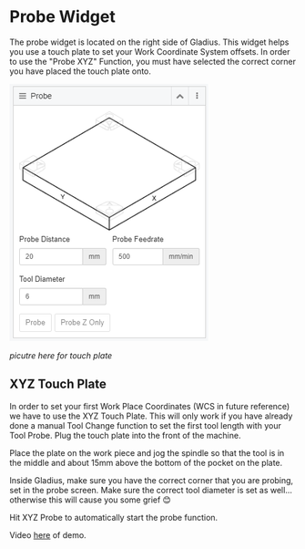 # Probe Widget

The probe widget is located on the right side of Gladius. This widget helps you use a touch plate to set your Work Coordinate System offsets. In order to use the "Probe XYZ" Function, you must have selected the correct corner you have placed the touch plate onto.

![image](images/ProbeWidget.png)

*picutre here for touch plate*

## XYZ Touch Plate
In order to set your first Work Place Coordinates (WCS in future reference) we have to use the XYZ Touch Plate. This will only work if you have already done a manual Tool Change function to set the first tool length with your Tool Probe. Plug the touch plate into the front of the machine.

Place the plate on the work piece and jog the spindle so that the tool is in the middle and about 15mm above the bottom of the pocket on the plate.

Inside Gladius, make sure you have the correct corner that you are probing, set in the probe screen. Make sure the correct tool diameter is set as well... otherwise this will cause you some grief 😊

Hit XYZ Probe to automatically start the probe function.

Video [here](https://youtu.be/dJzfIMFA8z4) of demo.